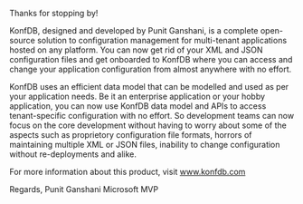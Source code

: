Thanks for stopping by!

KonfDB, designed and developed by Punit Ganshani, is a complete open-source solution to configuration management for multi-tenant applications hosted on any platform.  You can now get rid of your XML and JSON configuration files and get onboarded to KonfDB where you can access and change your application configuration from almost anywhere with no effort.

KonfDB uses an efficient data model that can be modelled and used as per your application needs.  Be it an enterprise application or your hobby application, you can now use KonfDB data model and APIs to access tenant-specific configuration with no effort.  So development teams can now focus on the core development without having to worry about some of the aspects such as proprietory configuration file formats, horrors of maintaining multiple XML or JSON files, inability to change configuration without re-deployments and alike.

For more information about this product, visit www.konfdb.com

Regards,
Punit Ganshani
Microsoft MVP
